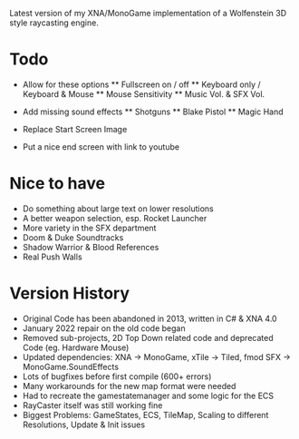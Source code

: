 Latest version of my XNA/MonoGame implementation of a Wolfenstein 3D style
raycasting engine.

# Todo
 * Allow for these options
 ** Fullscreen on / off
 ** Keyboard only / Keyboard & Mouse
 ** Mouse Sensitivity
 ** Music Vol. & SFX Vol.

 * Add missing sound effects
 ** Shotguns
 ** Blake Pistol
 ** Magic Hand
 
 * Replace Start Screen Image
 * Put a nice end screen with link to youtube

# Nice to have
 * Do something about large text on lower resolutions
 * A better weapon selection, esp. Rocket Launcher
 * More variety in the SFX department
 * Doom & Duke Soundtracks
 * Shadow Warrior & Blood References
 * Real Push Walls


# Version History
 * Original Code has been abandoned in 2013, written in C# & XNA 4.0
 * January 2022 repair on the old code began
 * Removed sub-projects, 2D Top Down related code and deprecated Code (eg. Hardware Mouse)
 * Updated dependencies: XNA -> MonoGame, xTile -> Tiled, fmod SFX -> MonoGame.SoundEffects
 * Lots of bugfixes before first compile (600+ errors)
 * Many workarounds for the new map format were needed
 * Had to recreate the gamestatemanager and some logic for the ECS
 * RayCaster itself was still working fine
 * Biggest Problems: GameStates, ECS, TileMap, Scaling to different Resolutions, Update & Init issues
